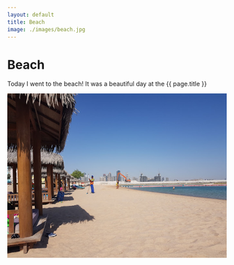 ```yaml
---
layout: default
title: Beach
image: ./images/beach.jpg
---
```


# Beach

Today I went to the beach! It was a beautiful day at the {{ page.title }}

![beach](./images/beach.jpg)

     